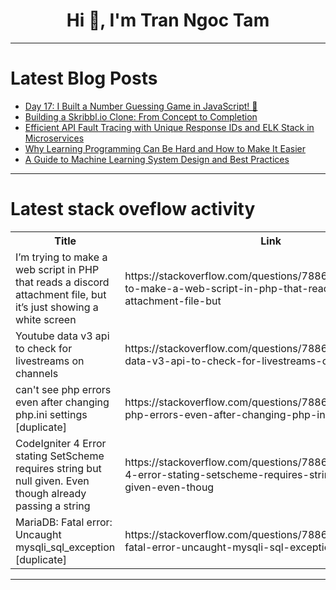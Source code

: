 <h1 align="center">Hi 👋, I'm Tran Ngoc Tam</h1>

---

# Latest Blog Posts 
<!-- BLOG-POST-LIST:START -->
- [Day 17: I Built a Number Guessing Game in JavaScript! 🎉](https://dev.to/rohit1301/day-17-i-built-a-number-guessing-game-in-javascript-1dj5)
- [Building a Skribbl.io Clone: From Concept to Completion](https://dev.to/divyanshulohani/building-a-skribblio-clone-from-concept-to-completion-1on4)
- [Efficient API Fault Tracing with Unique Response IDs and ELK Stack in Microservices](https://dev.to/yogenpokhrel/efficient-api-fault-tracing-with-unique-response-ids-and-elk-stack-285i)
- [Why Learning Programming Can Be Hard and How to Make It Easier](https://dev.to/jumashafara/why-learning-programming-can-be-hard-and-how-to-make-it-easier-3mp6)
- [A Guide to Machine Learning System Design and Best Practices](https://dev.to/kitops/a-guide-to-machine-learning-system-design-and-best-practices-g09)
<!-- BLOG-POST-LIST:END -->

---

# Latest stack oveflow activity
<table>
  <tr><th>Title</th><th>Link</th></tr>
  <!-- STACKOVERFLOW:START --><tr><td>I’m trying to make a web script in PHP that reads a discord attachment file, but it’s just showing a white screen</td><td>https://stackoverflow.com/questions/78862615/i-m-trying-to-make-a-web-script-in-php-that-reads-a-discord-attachment-file-but</td></tr><tr><td>Youtube data v3 api to check for livestreams on channels</td><td>https://stackoverflow.com/questions/78862614/youtube-data-v3-api-to-check-for-livestreams-on-channels</td></tr><tr><td>can&#39;t see php errors even after changing php.ini settings [duplicate]</td><td>https://stackoverflow.com/questions/78862516/cant-see-php-errors-even-after-changing-php-ini-settings</td></tr><tr><td>CodeIgniter 4 Error stating SetScheme requires string but null given. Even though already passing a string</td><td>https://stackoverflow.com/questions/78862420/codeigniter-4-error-stating-setscheme-requires-string-but-null-given-even-thoug</td></tr><tr><td>MariaDB: Fatal error: Uncaught mysqli_sql_exception [duplicate]</td><td>https://stackoverflow.com/questions/78862147/mariadb-fatal-error-uncaught-mysqli-sql-exception</td></tr><!-- STACKOVERFLOW:END -->
</table>

---


